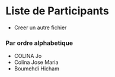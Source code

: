 # Liste de Participants

+ Creer un autre fichier

### Par ordre alphabetique

- COLINA Jo
- Colina Jose Maria
- Boumehdi Hicham